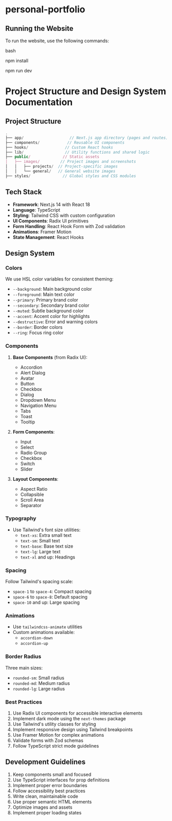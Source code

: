 # personal-portfolio

## Running the Website

To run the website, use the following commands:

bash

npm install

npm run dev

# Project Structure and Design System Documentation

## Project Structure
```typescript
.
├── app/                    // Next.js app directory (pages and routes)
├── components/            // Reusable UI components
├── hooks/                // Custom React hooks
├── lib/                  // Utility functions and shared logic
├── public/              // Static assets
│   ├── images/         // Project images and screenshots
│   │   ├── projects/  // Project-specific images
│   │   └── general/   // General website images
├── styles/              // Global styles and CSS modules
```

## Tech Stack
- **Framework**: Next.js 14 with React 18
- **Language**: TypeScript
- **Styling**: Tailwind CSS with custom configuration
- **UI Components**: Radix UI primitives
- **Form Handling**: React Hook Form with Zod validation
- **Animations**: Framer Motion
- **State Management**: React Hooks

## Design System

### Colors
We use HSL color variables for consistent theming:
- `--background`: Main background color
- `--foreground`: Main text color
- `--primary`: Primary brand color
- `--secondary`: Secondary brand color
- `--muted`: Subtle background color
- `--accent`: Accent color for highlights
- `--destructive`: Error and warning colors
- `--border`: Border colors
- `--ring`: Focus ring color

### Components
1. **Base Components** (from Radix UI):
   - Accordion
   - Alert Dialog
   - Avatar
   - Button
   - Checkbox
   - Dialog
   - Dropdown Menu
   - Navigation Menu
   - Tabs
   - Toast
   - Tooltip

2. **Form Components**:
   - Input
   - Select
   - Radio Group
   - Checkbox
   - Switch
   - Slider

3. **Layout Components**:
   - Aspect Ratio
   - Collapsible
   - Scroll Area
   - Separator

### Typography
- Use Tailwind's font size utilities:
  - `text-xs`: Extra small text
  - `text-sm`: Small text
  - `text-base`: Base text size
  - `text-lg`: Large text
  - `text-xl` and up: Headings

### Spacing
Follow Tailwind's spacing scale:
- `space-1` to `space-4`: Compact spacing
- `space-6` to `space-8`: Default spacing
- `space-10` and up: Large spacing

### Animations
- Use `tailwindcss-animate` utilities
- Custom animations available:
  - `accordion-down`
  - `accordion-up`

### Border Radius
Three main sizes:
- `rounded-sm`: Small radius
- `rounded-md`: Medium radius
- `rounded-lg`: Large radius

### Best Practices
1. Use Radix UI components for accessible interactive elements
2. Implement dark mode using the `next-themes` package
3. Use Tailwind's utility classes for styling
4. Implement responsive design using Tailwind breakpoints
5. Use Framer Motion for complex animations
6. Validate forms with Zod schemas
7. Follow TypeScript strict mode guidelines

## Development Guidelines
1. Keep components small and focused
2. Use TypeScript interfaces for prop definitions
3. Implement proper error boundaries
4. Follow accessibility best practices
5. Write clean, maintainable code
6. Use proper semantic HTML elements
7. Optimize images and assets
8. Implement proper loading states
``` 